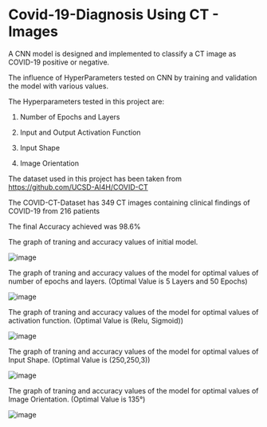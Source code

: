 # Covid-19-Diagnosis Using CT - Images

A CNN model is designed and implemented to classify a CT image as COVID-19 positive or negative.

The influence of HyperParameters tested on CNN by training and validation the model with various values.

The Hyperparameters tested in this project are:
1) Number of Epochs and Layers

2) Input and Output Activation Function

3) Input Shape

4) Image Orientation

The dataset used in this project has been taken from https://github.com/UCSD-AI4H/COVID-CT

The COVID-CT-Dataset has 349 CT images containing clinical findings of COVID-19 from 216 patients

The final Accuracy achieved was 98.6%
 
 The graph of traning and accuracy values of initial model.
 
 ![image](https://user-images.githubusercontent.com/69026838/197541818-35295c35-fdde-4d98-87b1-15ccabd98d27.png)

The graph of traning and accuracy values of the model for optimal values of number of epochs and layers. (Optimal Value is 5 Layers and 50 Epochs)

![image](https://user-images.githubusercontent.com/69026838/197542484-ce7dfd06-47a9-4493-8e6f-88c9919a1b4f.png)

The graph of traning and accuracy values of the model for optimal values of activation function. (Optimal Value is (Relu, Sigmoid))

![image](https://user-images.githubusercontent.com/69026838/197542753-d4338df5-81aa-442d-8d0f-95ae9d081570.png)

The graph of traning and accuracy values of the model for optimal values of Input Shape. (Optimal Value is (250,250,3))

![image](https://user-images.githubusercontent.com/69026838/197542922-a3ee2c6e-febd-42b0-b97b-dc96f103668e.png)

The graph of traning and accuracy values of the model for optimal values of Image Orientation. (Optimal Value is 135°)

![image](https://user-images.githubusercontent.com/69026838/197543102-db5948c1-d7e3-4f10-892e-68d8cd4b2bf2.png)



